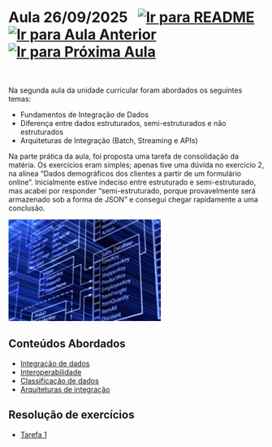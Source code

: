 # Aula 26/09/2025 &nbsp; [![Ir para README](https://img.shields.io/badge/Indice-Verde?style=for-the-badge)](../README.md#indice) &nbsp; [![Ir para Aula Anterior](https://img.shields.io/badge/Anterior-Aula%201-007ACC?style=for-the-badge)](../aulas/09-09-2025.md) &nbsp; [![Ir para Próxima Aula](https://img.shields.io/badge/Próxima-Aula%203-007ACC?style=for-the-badge)](../aulas/23-09-2025.md)

<br>

<p> Na segunda aula da unidade curricular foram abordados os seguintes temas: </p>

<ul> <li>Fundamentos de Integração de Dados</li> <li>Diferença entre dados estruturados, semi-estruturados e não estruturados</li> <li>Arquiteturas de Integração (Batch, Streaming e APIs)</li> </ul>

<p> Na parte prática da aula, foi proposta uma tarefa de consolidação da matéria. Os exercícios eram simples; apenas tive uma dúvida no exercício 2, na alínea “Dados demográficos dos clientes a partir de um formulário online”. Inicialmente estive indeciso entre estruturado e semi-estruturado, mas acabei por responder “semi-estruturado, porque provavelmente será armazenado sob a forma de JSON” e consegui chegar rapidamente a uma conclusão. </p>

<img src="../img/image2.jpg" width="300px" alt="dados utilizados na segunda parte da tarefa">

## Conteúdos Abordados

- [Integração de dados](../apontamentos/integração%20de%20dados.md)
- [Interoperabilidade](../apontamentos/interoperabilidade.md)
- [Classificação de dados](../apontamentos/classificacao%20de%20dados.md)
- [Arquiteturas de integração](../apontamentos/arquiteturas%20de%20integracao.md)

## Resolução de exercícios

- [Tarefa 1](../fichas/tarefa1.md)
